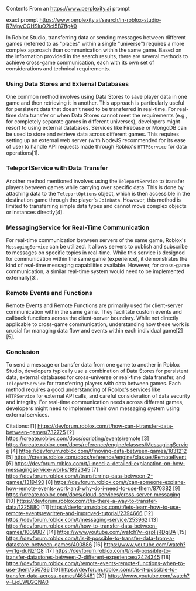 Contents From an https://www.perplexity.ai prompt

exact prompt https://www.perplexity.ai/search/in-roblox-studio-R7MpyOGHSluO2icI5B7ffg#0

In Roblox Studio, transferring data or sending messages between different games (referred to as "places" within a single "universe") requires a more complex approach than communication within the same game. Based on the information provided in the search results, there are several methods to achieve cross-game communication, each with its own set of considerations and technical requirements.

### Using Data Stores and External Databases

One common method involves using Data Stores to save player data in one game and then retrieving it in another. This approach is particularly useful for persistent data that doesn't need to be transferred in real-time. For real-time data transfer or when Data Stores cannot meet the requirements (e.g., for completely separate games in different universes), developers might resort to using external databases. Services like Firebase or MongoDB can be used to store and retrieve data across different games. This requires setting up an external web server (with NodeJS recommended for its ease of use) to handle API requests made through Roblox's `HTTPService` for data operations[1].

### TeleportService with Data Transfer

Another method mentioned involves using the `TeleportService` to transfer players between games while carrying over specific data. This is done by attaching data to the `TeleportOptions` object, which is then accessible in the destination game through the player's `JoinData`. However, this method is limited to transferring simple data types and cannot move complex objects or instances directly[4].

### MessagingService for Real-Time Communication

For real-time communication between servers of the same game, Roblox's `MessagingService` can be utilized. It allows servers to publish and subscribe to messages on specific topics in real-time. While this service is designed for communication within the same game (experience), it demonstrates the kind of real-time messaging capabilities available. However, for cross-game communication, a similar real-time system would need to be implemented externally[3].

### Remote Events and Functions

Remote Events and Remote Functions are primarily used for client-server communication within the same game. They facilitate custom events and callback functions across the client-server boundary. While not directly applicable to cross-game communication, understanding how these work is crucial for managing data flow and events within each individual game[2][5].

### Conclusion

To send a message or transfer data from one game to another in Roblox Studio, developers typically use a combination of Data Stores for persistent data, external databases for cross-universe or real-time data transfer, and `TeleportService` for transferring players with data between games. Each method requires a good understanding of Roblox's services like `HTTPService` for external API calls, and careful consideration of data security and integrity. For real-time communication needs across different games, developers might need to implement their own messaging system using external services.

Citations:
[1] https://devforum.roblox.com/t/how-can-i-transfer-data-between-games/732725
[2] https://create.roblox.com/docs/scripting/events/remote
[3] https://create.roblox.com/docs/reference/engine/classes/MessagingService
[4] https://devforum.roblox.com/t/moving-data-between-games/1831212
[5] https://create.roblox.com/docs/reference/engine/classes/RemoteEvent
[6] https://devforum.roblox.com/t/i-need-a-detailed-explanation-on-how-messagingservice-works/1892345
[7] https://devforum.roblox.com/t/transferring-data-between-2-games/1319490
[8] https://devforum.roblox.com/t/can-someone-explane-how-remote-events-work-and-why-do-i-need-to-use-them/870382
[9] https://create.roblox.com/docs/cloud-services/cross-server-messaging
[10] https://devforum.roblox.com/t/is-there-a-way-to-transfer-data/1225880
[11] https://devforum.roblox.com/t/lets-learn-how-to-use-remote-eventsrewritten-and-improved-tutorial/2394666
[12] https://devforum.roblox.com/t/messaging-service/253962
[13] https://devforum.roblox.com/t/how-to-transfer-data-between-games/1009887
[14] https://www.youtube.com/watch?v=qspFjRDglJA
[15] https://devforum.roblox.com/t/is-it-possible-to-transfer-data-from-a-datastore-between-games/400886
[16] https://www.youtube.com/watch?v=r1g-duNz1Q8
[17] https://devforum.roblox.com/t/is-it-possible-to-transfer-datastores-between-2-different-experiences/2424345
[18] https://devforum.roblox.com/t/remote-events-remote-functions-when-to-use-them/550786
[19] https://devforum.roblox.com/t/is-it-possible-to-transfer-data-across-games/465481
[20] https://www.youtube.com/watch?v=LjoLWLGQNA0
